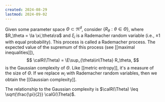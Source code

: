 ```yaml
---
created: 2024-08-29
lastmod: 2024-09-02
---
```


Given some parameter space $\Theta\subset\Re^d$, consider $\{R_\theta: \theta\in\Theta\}$, where $R_\theta = \la \xi,\theta\ra$ and $\xi_i$ is a Rademacher random variable (i.e., $\pm 1$ with equal probability). This process is called a Rademacher process. The expected value of the supremum of this process (see [[maximal inequalities]]), 
$$
\calR(\Theta) = \E\sup_{\theta\in\Theta} R_\theta,
$$
is the Gaussian complexity of $\Theta$. Like [[metric entropy]], it's a measure of the size of $\Theta$. If we replace $w_i$ with Rademacher random variables, then we obtain the [[Gaussian complexity]]. 

The relationship to the Gaussian complexity is $\calR(\Theta) \leq \sqrt{\frac{\pi}{2}} \calG(\Theta)$. 